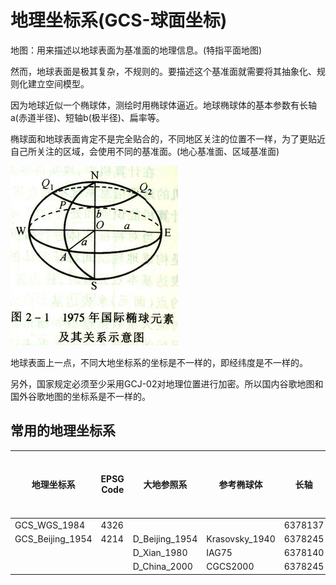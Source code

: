 #  地理坐标系(GCS-球面坐标)
地图：用来描述以地球表面为基准面的地理信息。(特指平面地图)

然而，地球表面是极其复杂，不规则的。要描述这个基准面就需要将其抽象化、规则化建立空间模型。

因为地球近似一个椭球体，测绘时用椭球体逼近。地球椭球体的基本参数有长轴a(赤道半径)、短轴b(极半径)、扁率等。

椭球面和地球表面肯定不是完全贴合的，不同地区关注的位置不一样，为了更贴近自己所关注的区域，会使用不同的基准面。(地心基准面、区域基准面)

![Alt text](../assets/1.png "1975年国际椭球元素及其关系示意图")

地球表面上一点，不同大地坐标系的坐标是不一样的，即经纬度是不一样的。

另外，国家规定必须至少采用GCJ-02对地理位置进行加密。所以国内谷歌地图和国外谷歌地图的坐标系是不一样的。

##  常用的地理坐标系
|地理坐标系       |EPSG Code|大地参照系     |参考椭球体     |长轴   |短轴         |扁率      |第一偏心率|第二偏心率|
|----------------|---------|--------------|--------------|-------|-------------|---------|--------|---------|
|GCS_WGS_1984    |4326     |              |              |6378137|6356752.3142|1:298.257|
|GCS_Beijing_1954|4214     |D_Beijing_1954|Krasovsky_1940|6378245|6356863.0188|1:298.3  |
|                |         |D_Xian_1980   |IAG75         |6378140|6356755.3   |1:298.257|
|                |         |D_China_2000  |CGCS2000      |6378245|6356863.0188|1:298.257|















